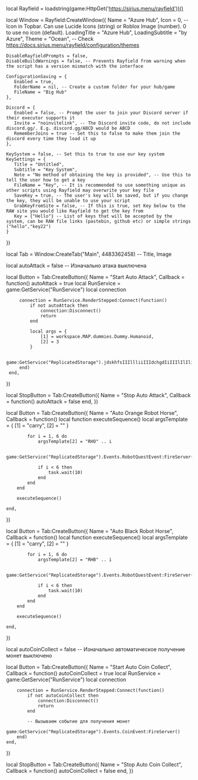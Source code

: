 local Rayfield = loadstring(game:HttpGet('https://sirius.menu/rayfield'))()

local Window = Rayfield:CreateWindow({
    Name = "Azure Hub",
    Icon = 0, -- Icon in Topbar. Can use Lucide Icons (string) or Roblox Image (number). 0 to use no icon (default).
    LoadingTitle = "Azure Hub",
    LoadingSubtitle = "by Azure",
    Theme = "Ocean", -- Check https://docs.sirius.menu/rayfield/configuration/themes
 
    DisableRayfieldPrompts = false,
    DisableBuildWarnings = false, -- Prevents Rayfield from warning when the script has a version mismatch with the interface
 
    ConfigurationSaving = {
       Enabled = true,
       FolderName = nil, -- Create a custom folder for your hub/game
       FileName = "Big Hub"
    },
 
    Discord = {
       Enabled = false, -- Prompt the user to join your Discord server if their executor supports it
       Invite = "noinvitelink", -- The Discord invite code, do not include discord.gg/. E.g. discord.gg/ABCD would be ABCD
       RememberJoins = true -- Set this to false to make them join the discord every time they load it up
    },
 
    KeySystem = false, -- Set this to true to use our key system
    KeySettings = {
       Title = "Untitled",
       Subtitle = "Key System",
       Note = "No method of obtaining the key is provided", -- Use this to tell the user how to get a key
       FileName = "Key", -- It is recommended to use something unique as other scripts using Rayfield may overwrite your key file
       SaveKey = true, -- The user's key will be saved, but if you change the key, they will be unable to use your script
       GrabKeyFromSite = false, -- If this is true, set Key below to the RAW site you would like Rayfield to get the key from
       Key = {"Hello"} -- List of keys that will be accepted by the system, can be RAW file links (pastebin, github etc) or simple strings ("hello","key22")
    }
 })

 local Tab = Window:CreateTab("Main", 4483362458) -- Title, Image


 local autoAttack = false -- Изначально атака выключена

 local Button = Tab:CreateButton({ 
     Name = "Start Auto Attack",
     Callback = function()
         autoAttack = true
         local RunService = game:GetService("RunService")
         local connection
         
         connection = RunService.RenderStepped:Connect(function()
             if not autoAttack then
                 connection:Disconnect()
                 return
             end
             
             local args = {
                 [1] = workspace.MAP.dummies.Dummy.Humanoid,
                 [2] = 3
             }
             
             game:GetService("ReplicatedStorage").jdskhfsIIIllliiIIIdchgdIiIIIlIlIli:FireServer(unpack(args))
         end)
     end,
 })
 
 local StopButton = Tab:CreateButton({
     Name = "Stop Auto Attack",
     Callback = function()
         autoAttack = false
     end,
 })

 local Button = Tab:CreateButton({
    Name = "Auto Orange Robot Horse",
    Callback = function()
        local function executeSequence()
            local argsTemplate = {
                [1] = "carry",
                [2] = ""
            }
        
            for i = 1, 6 do
                argsTemplate[2] = "RHO" .. i
                
                game:GetService("ReplicatedStorage").Events.RobotQuestEvent:FireServer(unpack(argsTemplate))
                
                if i < 6 then
                    task.wait(10)
                end
            end
        end
        
        executeSequence()
        
    end,
 })

 local Button = Tab:CreateButton({
    Name = "Auto Black Robot Horse",
    Callback = function()
        local function executeSequence()
            local argsTemplate = {
                [1] = "carry",
                [2] = ""
            }
        
            for i = 1, 6 do
                argsTemplate[2] = "RHB" .. i
                
                game:GetService("ReplicatedStorage").Events.RobotQuestEvent:FireServer(unpack(argsTemplate))
                
                if i < 6 then
                    task.wait(10)
                end
            end
        end
        
        executeSequence()
        
    end,
 })

 local autoCoinCollect = false -- Изначально автоматическое получение монет выключено

local Button = Tab:CreateButton({ 
    Name = "Start Auto Coin Collect",
    Callback = function()
        autoCoinCollect = true
        local RunService = game:GetService("RunService")
        local connection
        
        connection = RunService.RenderStepped:Connect(function()
            if not autoCoinCollect then
                connection:Disconnect()
                return
            end
            
            -- Вызываем событие для получения монет
            game:GetService("ReplicatedStorage").Events.CoinEvent:FireServer()
        end)
    end,
})

local StopButton = Tab:CreateButton({
    Name = "Stop Auto Coin Collect",
    Callback = function()
        autoCoinCollect = false
    end,
})


